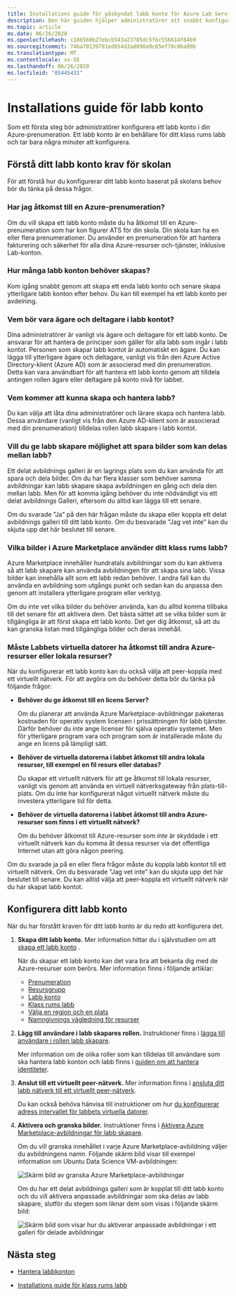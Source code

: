 ```yaml
---
title: Installations guide för påskyndat labb konto för Azure Lab Services
description: Den här guiden hjälper administratörer att snabbt konfigurera ett labb konto för användning i sin skola.
ms.topic: article
ms.date: 06/26/2020
ms.openlocfilehash: c186560b27ebcb543a23785dc5fbc556614f64b9
ms.sourcegitcommit: 74ba70139781ed854d3ad898a9c65ef70c0ba99b
ms.translationtype: MT
ms.contentlocale: sv-SE
ms.lasthandoff: 06/26/2020
ms.locfileid: "85445431"
---
```

# <a name="lab-account-setup-guide"></a>Installations guide för labb konto

Som ett första steg bör administratörer konfigurera ett labb konto i din Azure-prenumeration. Ett labb konto är en behållare för ditt klass rums labb och tar bara några minuter att konfigurera.

## <a name="understand-your-schools-lab-account-requirements"></a>Förstå ditt labb konto krav för skolan

För att förstå hur du konfigurerar ditt labb konto baserat på skolans behov bör du tänka på dessa frågor.

### <a name="do-i-have-access-to-an-azure-subscription"></a>Har jag åtkomst till en Azure-prenumeration?

Om du vill skapa ett labb konto måste du ha åtkomst till en Azure-prenumeration som har kon figurer ATS för din skola. Din skola kan ha en eller flera prenumerationer. Du använder en prenumeration för att hantera fakturering och säkerhet för alla dina Azure-resurser och-tjänster, inklusive Lab-konton.

### <a name="how-many-lab-accounts-need-to-be-created"></a>Hur många labb konton behöver skapas?

Kom igång snabbt genom att skapa ett enda labb konto och senare skapa ytterligare labb konton efter behov. Du kan till exempel ha ett labb konto per avdelning.

### <a name="who-should-be-owners-and-contributors-of-the-lab-account"></a>Vem bör vara ägare och deltagare i labb kontot?

Dina administratörer är vanligt vis ägare och deltagare för ett labb konto. De ansvarar för att hantera de principer som gäller för alla labb som ingår i labb kontot. Personen som skapar labb kontot är automatiskt en ägare. Du kan lägga till ytterligare ägare och deltagare, vanligt vis från den Azure Active Directory-klient (Azure AD) som är associerad med din prenumeration. Detta kan vara användbart för att hantera ett labb konto genom att tilldela antingen rollen ägare eller deltagare på konto nivå för labbet.

### <a name="who-will-be-allowed-to-create-and-manage-labs"></a>Vem kommer att kunna skapa och hantera labb?

Du kan välja att låta dina administratörer och lärare skapa och hantera labb. Dessa användare (vanligt vis från den Azure AD-klient som är associerad med din prenumeration) tilldelas rollen labb skapare i labb kontot.

### <a name="do-you-want-to-give-lab-creators-the-ability-to-save-images-that-can-be-shared-across-labs"></a>Vill du ge labb skapare möjlighet att spara bilder som kan delas mellan labb?

Ett delat avbildnings galleri är en lagrings plats som du kan använda för att spara och dela bilder. Om du har flera klasser som behöver samma avbildningar kan labb skapare skapa avbildningen en gång och dela den mellan labb. Men för att komma igång behöver du inte nödvändigt vis ett delat avbildnings Galleri, eftersom du alltid kan lägga till ett senare.

Om du svarade "Ja" på den här frågan måste du skapa eller koppla ett delat avbildnings galleri till ditt labb konto. Om du besvarade "Jag vet inte" kan du skjuta upp det här beslutet till senare.

### <a name="which-images-in-azure-marketplace-will-your-classroom-labs-use"></a>Vilka bilder i Azure Marketplace använder ditt klass rums labb?

Azure Marketplace innehåller hundratals avbildningar som du kan aktivera så att labb skapare kan använda avbildningen för att skapa sina labb. Vissa bilder kan innehålla allt som ett labb redan behöver. I andra fall kan du använda en avbildning som utgångs punkt och sedan kan du anpassa den genom att installera ytterligare program eller verktyg.

Om du inte vet vilka bilder du behöver använda, kan du alltid komma tillbaka till det senare för att aktivera dem. Det bästa sättet att se vilka bilder som är tillgängliga är att först skapa ett labb konto. Det ger dig åtkomst, så att du kan granska listan med tillgängliga bilder och deras innehåll.
  
### <a name="do-the-labs-virtual-machines-need-to-have-access-to-other-azure-or-on-premises-resources"></a>Måste Labbets virtuella datorer ha åtkomst till andra Azure-resurser eller lokala resurser?

När du konfigurerar ett labb konto kan du också välja att peer-koppla med ett virtuellt nätverk. För att avgöra om du behöver detta bör du tänka på följande frågor:

- **Behöver du ge åtkomst till en licens Server?**
  
   Om du planerar att använda Azure Marketplace-avbildningar paketeras kostnaden för operativ system licensen i prissättningen för labb tjänster. Därför behöver du inte ange licenser för själva operativ systemet. Men för ytterligare program vara och program som är installerade måste du ange en licens på lämpligt sätt.

- **Behöver de virtuella datorerna i labbet åtkomst till andra lokala resurser, till exempel en fil resurs eller databas?**

   Du skapar ett virtuellt nätverk för att ge åtkomst till lokala resurser, vanligt vis genom att använda en virtuell nätverksgateway från plats-till-plats. Om du inte har konfigurerat något virtuellt nätverk måste du investera ytterligare tid för detta.

- **Behöver de virtuella datorerna i labbet åtkomst till andra Azure-resurser som finns i ett virtuellt nätverk?**

   Om du behöver åtkomst till Azure-resurser som *inte* är skyddade i ett virtuellt nätverk kan du komma åt dessa resurser via det offentliga Internet utan att göra någon peering.

Om du svarade ja på en eller flera frågor måste du koppla labb kontot till ett virtuellt nätverk. Om du besvarade "Jag vet inte" kan du skjuta upp det här beslutet till senare. Du kan alltid välja att peer-koppla ett virtuellt nätverk när du har skapat labb kontot.

## <a name="set-up-your-lab-account"></a>Konfigurera ditt labb konto

När du har förstått kraven för ditt labb konto är du redo att konfigurera det.

1. **Skapa ditt labb konto.** Mer information hittar du i självstudien om att [skapa ett labb konto](https://docs.microsoft.com/azure/lab-services/classroom-labs/tutorial-setup-lab-account#create-a-lab-account) .

   När du skapar ett labb konto kan det vara bra att bekanta dig med de Azure-resurser som berörs. Mer information finns i följande artiklar:

   - [Prenumeration](https://docs.microsoft.com/azure/lab-services/classroom-labs/administrator-guide#subscription)
   - [Resursgrupp](https://docs.microsoft.com/azure/lab-services/classroom-labs/administrator-guide#resource-group)
   - [Labb konto](https://docs.microsoft.com/azure/lab-services/classroom-labs/administrator-guide#lab-account)
   - [Klass rums labb](https://docs.microsoft.com/azure/lab-services/classroom-labs/administrator-guide#classroom-lab)
   - [Välja en region och en plats](https://docs.microsoft.com/azure/lab-services/classroom-labs/administrator-guide#regionslocations)
   - [Namngivnings vägledning för resurser](https://docs.microsoft.com/azure/lab-services/classroom-labs/administrator-guide#naming)

2. **Lägg till användare i labb skapares rollen.** Instruktioner finns i [lägga till användare i rollen labb skapare](https://docs.microsoft.com/azure/lab-services/classroom-labs/tutorial-setup-lab-account#add-a-user-to-the-lab-creator-role).

   Mer information om de olika roller som kan tilldelas till användare som ska hantera labb konton och labb finns i [guiden om att hantera identiteter](https://docs.microsoft.com/azure/lab-services/classroom-labs/administrator-guide#manage-identity).

3. **Anslut till ett virtuellt peer-nätverk.** Mer information finns i [ansluta ditt labb nätverk till ett virtuellt peer-nätverk](https://docs.microsoft.com/azure/lab-services/classroom-labs/how-to-connect-peer-virtual-network).

   Du kan också behöva hänvisa till instruktioner om hur [du konfigurerar adress intervallet för labbets virtuella datorer](https://docs.microsoft.com/azure/lab-services/classroom-labs/how-to-configure-lab-accounts#specify-an-address-range-for-vms-in-the-lab).

4. **Aktivera och granska bilder.** Instruktioner finns i [Aktivera Azure Marketplace-avbildningar för labb skapare](https://docs.microsoft.com/azure/lab-services/classroom-labs/specify-marketplace-images).

   Om du vill granska innehållet i varje Azure Marketplace-avbildning väljer du avbildningens namn. Följande skärm bild visar till exempel information om Ubuntu Data Science VM-avbildningen:

   ![Skärm bild av granska Azure Marketplace-avbildningar](./media/setup-guide/review-marketplace-images.png)

   Om du har ett delat avbildnings galleri som är kopplat till ditt labb konto och du vill aktivera anpassade avbildningar som ska delas av labb skapare, slutför du stegen som liknar dem som visas i följande skärm bild:

   ![Skärm bild som visar hur du aktiverar anpassade avbildningar i ett galleri för delade avbildningar](./media/setup-guide/enable-sig-custom-images.png)

## <a name="next-steps"></a>Nästa steg

- [Hantera labbkonton](how-to-manage-lab-accounts.md)

- [Installations guide för klass rums labb](setup-guide.md)
